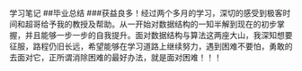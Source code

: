 学习笔记
##毕业总结
###获益良多！经过两个多月的学习，深切的感受到极客时间和超哥给予我的教授及帮助。从一开始对数据结构的一知半解到现在的初步掌握，并且能够一步一步的自我提升。面对数据结构与算法这两座大山，我深知想要征服，路程仍旧长远，希望能够在学习道路上继续努力，遇到困难不要怕，勇敢的去面对它，正所谓消除困难的最好办法，就是面对困难！！！